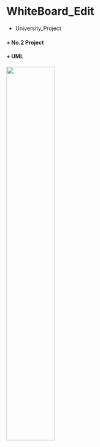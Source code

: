 # WhiteBoard_Edit

* University_Project

#### + No.2 Project 

#### + UML
<img src="https://user-images.githubusercontent.com/65653053/104173632-6cd24f00-5449-11eb-8e7f-0c3079c0832b.png" width="50%"></img>
